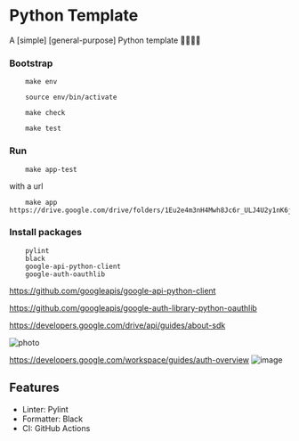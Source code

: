 # Python Template

A [simple] [general-purpose] Python template 🐍🚀🎉🦕

### Bootstrap

```
    make env
```

```
    source env/bin/activate
```

```
    make check
```

```
    make test
```

### Run

```
    make app-test
```

with a url

```
    make app https://drive.google.com/drive/folders/1Eu2e4m3nH4Mwh8Jc6r_ULJ4U2y1nK6jK

```

### Install packages

```
    pylint
    black
    google-api-python-client
    google-auth-oauthlib
```

https://github.com/googleapis/google-api-python-client

https://github.com/googleapis/google-auth-library-python-oauthlib

https://developers.google.com/drive/api/guides/about-sdk

![photo](https://developers.google.com/drive/images/drive-intro.png)

https://developers.google.com/workspace/guides/auth-overview
![image](https://developers.google.com/workspace/images/auth-overview.png)

## Features

- Linter: Pylint
- Formatter: Black
- CI: GitHub Actions

